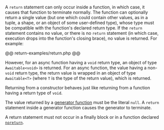 A `return` statement can only occur inside a function, in which case, it causes that function to terminate normally.  The function can
optionally return a single value (but one which could contain other values, as in a tuple, a shape, or an object of some user-defined
type), whose type must be compatible with the function's declared return type.  If the `return` statement contains no value, or there
is no `return` statement (in which case, execution drops into the function's closing brace), no value is returned.  For example:

@@ return-examples/return.php @@

However, for an async function having a `void` return type, an object of type `Awaitable<void>` is returned.  For an async function,
the value having a non-`void` return type, the return value is wrapped in an object of type `Awaitable<T>` (where `T` is the type of
the return value), which is returned.

Returning from a constructor behaves just like returning from a function having a return type of `void`.

The value returned by a [generator function](../expressions-and-operators/yield.md) must be the literal `null`.  A `return` statement
inside a generator function causes the generator to terminate.

A return statement must not occur in a finally block or in a function declared [`noreturn`](../types/noreturn.md).
